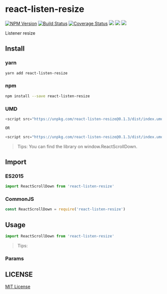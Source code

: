 # react-listen-resize

[![NPM Version][npm-image]][npm-url]
[![Build Status][travis-image]][travis-url]
[![Coverage Status][coverage-image]][coverage-url]
![][david-url]
![][dt-url]
![][license-url]

Listener resize

## Install

### yarn

```bash
yarn add react-listen-resize
```

### npm

```bash
npm install --save react-listen-resize
```

### UMD

```javascript
<script src="https://unpkg.com/react-listen-resize@0.1.3/dist/index.umd.js"></script>

OR

<script src="https://unpkg.com/react-listen-resize@0.1.3/dist/index.umd.min.js"></script>
```

> Tips: You can find the library on window.ReactScrollDown.

## Import

### ES2015

```javascript
import ReactScrollDown from 'react-listen-resize'
```

### CommonJS

```javascript
const ReactScrollDown = require('react-listen-resize')
```

## Usage

```javascript
import ReactScrollDown from 'react-listen-resize'
```

> Tips:

### Params

## LICENSE

[MIT License](https://raw.githubusercontent.com/sanshuiwang/react-listen-resize/master/LICENSE)

[npm-url]: https://npmjs.org/package/react-listen-resize
[npm-image]: https://badge.fury.io/js/react-listen-resize.png
[david-url]: https://david-dm.org/sanshuiwang/react-listen-resize.png
[travis-image]: https://api.travis-ci.com/sanshuiwang/react-listen-resize.svg?branch=master
[travis-url]: https://travis-ci.com/sanshuiwang/react-listen-resize
[coverage-image]: https://coveralls.io/repos/github/sanshuiwang/react-listen-resize/badge.svg?branch=master
[coverage-url]: https://coveralls.io/github/sanshuiwang/react-listen-resize
[dt-url]: https://img.shields.io/npm/dt/react-listen-resize.svg
[license-url]: https://img.shields.io/npm/l/react-listen-resize.svg
